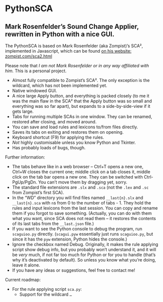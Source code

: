 # PythonSCA
## Mark Rosenfelder’s Sound Change Applier, rewritten in Python with a nice GUI.

The PythonSCA is based on Mark Rosenfelder (aka Zompist)’s SCA², implemented in Javascript, which can be found [on his website: zompist.com/sca2.html](http://zompist.com/sca2.htm)

Please note that *I am not Mark Rosenfelder or in any way affiliated with him.* This is a personal project.

- Almost fully compatible to Zompist’s SCA². The only exception is the wildcard, which has not been implemented yet.
- Native windowed GUI.
- A nice large Apply button, and everything is packed closely (to me it was the main flaw in the SCA² that the Apply button was so small and everything was so far apart), but expands to a side-by-side-view if it gets large.
- Tabs for running multiple SCAs in one window. They can be renamed, restored after closing, and moved around.
- You can save and load rules and lexicons to/from files directly.
- Saves its tabs on exiting and restores them on opening.
- Keyboard shortcut (F9) for applying the rules.
- *Not* highly customisable unless you know Python and Tkinter.
- Has probably loads of bugs, though.

Further information:
- The tabs behave like in a web browser – Ctrl+T opens a new one, Ctrl+W closes the current one; middle click on a tab closes it, middle click on the tab bar opens a new one. They can be switched with Ctrl-PgUp/PgDn. You can’t move them by dragging yet, sorry.
- The standard file extensions are `.slx` and `.sca` (not the `.lex` and `.sc` from Zompist’s first SCA).
- In the “WD” directory you will find files named `__last{n}.slx` and `__last{n}.sca` with `n`s from 0 to the number of tabs - 1. They hold the rules and input lexicons from the last session. You can copy and rename them if you forgot to save something. (Actually, you can do with them what you want, since SCA does not read them – it restores the contents of its last tabs from the `__last.json` file.)
- If you want to see the Python console to debug the program, run `scaguioo.py` directly. (`scagui.pyw` essentially just runs `scaguioo.py`, but since it has the `pyw` extension, Python hides the console.)
- Ignore the checkbox named Debug. Originally, it makes the rule applying script show debug info, but you probably won’t understand it, and it will be *very* much, if not far too much for Python or for you to handle (that’s why it’s deactivated by default). So unless you know what you’re doing, leave it alone.
- If you have any ideas or suggestions, feel free to contact me!

Current roadmap:
- For the rule applying script `sca.py`:
  - Support for the wildcard `…`
